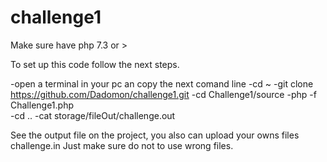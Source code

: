 # challenge1

Make sure have php 7.3 or > 

To set up this code follow the next steps.

-open a terminal in your pc an copy the next comand line
-cd ~
-git clone https://github.com/Dadomon/challenge1.git
-cd Challenge1/source
-php -f Challenge1.php  
-cd ..
-cat storage/fileOut/challenge.out

See the output file on the project, you also can upload your owns files challenge.in Just make sure do not to use wrong files.
